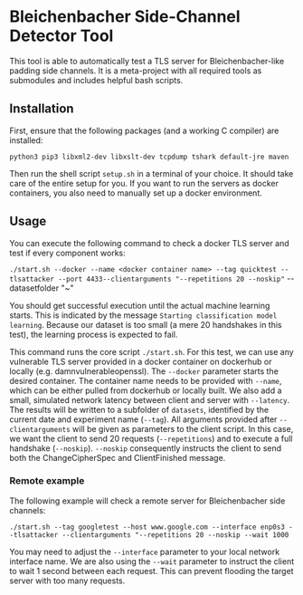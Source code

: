 # Bleichenbacher Side-Channel Detector Tool

This tool is able to automatically test a TLS server for Bleichenbacher-like padding side channels.
It is a meta-project with all required tools as submodules and includes helpful bash scripts.

## Installation
First, ensure that the following packages (and a working C compiler) are installed:

```python3 pip3 libxml2-dev libxslt-dev tcpdump tshark default-jre maven```

Then run the shell script `setup.sh` in a terminal of your choice.
It should take care of the entire setup for you.
If you want to run the servers as docker containers, you also need to manually set up a docker environment.

## Usage
You can execute the following command to check a docker TLS server and test if every component works:

```./start.sh --docker --name <docker container name> --tag quicktest --tlsattacker --port 4433--clientarguments "--repetitions 20 --noskip"``` --datasetfolder "~"

You should get successful execution until the actual machine learning starts.
This is indicated by the message `Starting classification model learning`.
Because our dataset is too small (a mere 20 handshakes in this test), the learning process is expected to fail.

This command runs the core script `./start.sh`. 
For this test, we can use any vulnerable TLS server provided in a docker container on dockerhub or locally (e.g. damnvulnerableopenssl).
The `--docker` parameter starts the desired container.
The container name needs to be provided with `--name`, which can be either pulled from dockerhub or locally built.
We also add a small, simulated network latency between client and server with `--latency`.
The results will be written to a subfolder of `datasets`, identified by the current date and experiment name (`--tag`).
All arguments provided after `--clientarguments` will be given as parameters to the client script.
In this case, we want the client to send 20 requests (`--repetitions`) and to execute a full handshake (`--noskip`).
`--noskip` consequently instructs the client to send both the ChangeCipherSpec and ClientFinished message.

### Remote example
The following example will check a remote server for Bleichenbacher side channels:

```./start.sh --tag googletest --host www.google.com --interface enp0s3 --tlsattacker --clientarguments "--repetitions 20 --noskip --wait 1000```

You may need to adjust the `--interface` parameter to your local network interface name.
We are also using the `--wait` parameter to instruct the client to wait 1 second between each request.
This can prevent flooding the target server with too many requests.
